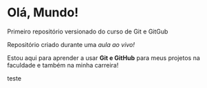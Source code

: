 # Olá, Mundo!
Primeiro repositório versionado do curso  de Git e GitGub

Repositório criado durante uma *aula ao vivo!*

Estou aqui para aprender a usar **Git e GitHub** para meus projetos na faculdade e também na minha carreira!

teste







